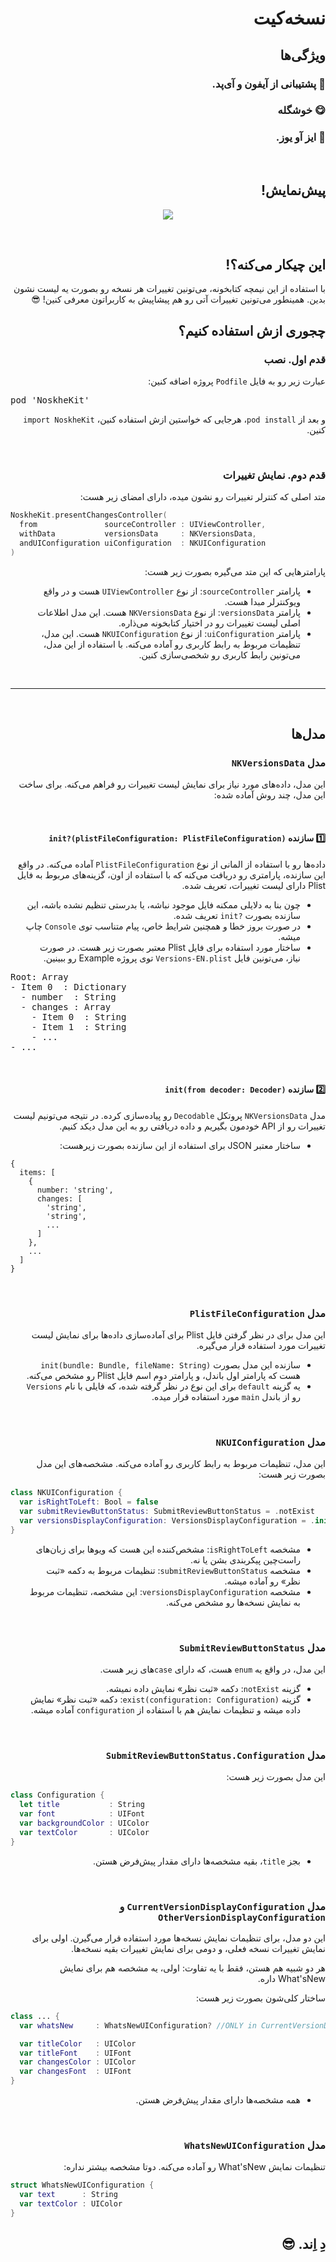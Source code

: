 <div dir='rtl'>

# نسخه‌کیت

## ویژگی‌ها
### 📱 پشتیبانی از آیفون و آی‌پد.
### 😋 خوشگله
### 🥳 ایز آو یوز.

<br>

## پیش‌نمایش!

<p align='center'>
  <img src='./Other/screenshot2.png'>
</p>

<br>

## این چیکار می‌کنه؟!
با استفاده از این نیمچه کتابخونه، می‌تونین تغییرات هر نسخه رو بصورت یه لیست نشون بدین. همینطور می‌تونین تغییرات آتی رو هم پیشاپیش به کاربراتون معرفی کنین! 😎


## چجوری ازش استفاده کنیم؟

### قدم اول. نصب
عبارت زیر رو به فایل `Podfile` پروژه اضافه کنین:

<pre dir='ltr'>
pod 'NoskheKit'
</pre>

و بعد از `pod install`، هرجایی که خواستین ازش استفاده کنین، `import NoskheKit` کنین.

<br>

### قدم دوم. نمایش تغییرات
متد اصلی که کنترلر تغییرات  رو نشون میده، دارای امضای زیر هست:

<div dir='ltr'>

```swift
NoskheKit.presentChangesController(
  from               sourceController : UIViewController,
  withData           versionsData     : NKVersionsData,
  andUIConfiguration uiConfiguration  : NKUIConfiguration
)
```

</div>

پارامترهایی که این متد می‌گیره بصورت زیر هست:
- پارامتر `sourceController`: از نوع `UIViewController` هست و در واقع ویوکنترلر مبدا هست.
- پارامتر `versionsData`: از نوع `NKVersionsData` هست. این مدل اطلاعات اصلی لیست تغییرات رو در اختیار کتابخونه می‌ذاره.
- پارامتر `uiConfiguration`: از نوع `NKUIConfiguration` هست. این مدل، تنظیمات مربوط به رابط کاربری رو آماده می‌کنه. با استفاده از این مدل، می‌تونین رابط کاربری رو شخصی‌سازی کنین.

<br><hr><br>

## مدل‌ها

### مدل `NKVersionsData`
این مدل، داده‌های مورد نیاز برای نمایش لیست تغییرات رو فراهم می‌کنه. برای ساخت  این مدل، چند روش آماده شده:

<br>

#### 1️⃣ سازنده `init?(plistFileConfiguration: PlistFileConfiguration)`
داده‌ها رو با استفاده از المانی از نوع `PlistFileConfiguration` آماده می‌کنه. در واقع این سازنده، پارامتری رو دریافت می‌کنه که با استفاده از اون، گزینه‌های مربوط به فایل Plist دارای لیست تغییرات، تعریف شده. 

- چون بنا به دلایلی ممکنه فایل موجود نباشه، یا بدرستی تنظیم نشده باشه، این سازنده بصورت <code dir='ltr'>init?</code> تعریف شده.
- در صورت بروز خطا و همچنین شرایط خاص، پیام متناسب توی `Console` چاپ میشه.
- ساختار مورد استفاده برای فایل Plist  معتبر بصورت زیر هست. در صورت نیاز، می‌تونین فایل `Versions-EN.plist` توی پروژه Example رو ببینین.

<pre dir='ltr'>
Root: Array
- Item 0  : Dictionary
  - number  : String
  - changes : Array
    - Item 0  : String
    - Item 1  : String
    - ...
- ...
</pre>

<br>

#### 2️⃣ سازنده `init(from decoder: Decoder)`
مدل `NKVersionsData` پروتکل `Decodable` رو پیاده‌سازی کرده. در نتیجه می‌تونیم لیست تغییرات رو از API خودمون بگیریم و داده دریافتی رو به این مدل دیکد کنیم.

- ساختار معتبر JSON برای استفاده از این سازنده بصورت زیرهست:

<div dir='ltr'>

```
{
  items: [
    {
      number: 'string',
      changes: [
        'string',
        'string',
        ...
      ]
    },
    ...
  ]
}
```

</div>

<br>

### مدل `PlistFileConfiguration`
این مدل برای در نظر گرفتن فایل Plist برای آماده‌سازی داده‌ها برای نمایش لیست تغییرات مورد استفاده قرار می‌گیره.

- سازنده این مدل بصورت `init(bundle: Bundle, fileName: String)` هست که پارامتر اول باندل، و پارامتر دوم اسم فایل Plist رو مشخص می‌کنه.
- یه گزینه `default` برای این نوع در نظر گرفته شده، که فایلی با نام `Versions` رو از باندل `main` مورد استفاده قرار میده.

<br>

### مدل `NKUIConfiguration`
این مدل، تنظیمات مربوط به رابط کاربری رو آماده می‌کنه. مشخصه‌های این مدل بصورت زیر هست:

<div dir='ltr'>

```swift
class NKUIConfiguration {
  var isRightToLeft: Bool = false
  var submitReviewButtonStatus: SubmitReviewButtonStatus = .notExist
  var versionsDisplayConfiguration: VersionsDisplayConfiguration = .init()
}
```

</div>

- مشخصه `isRightToLeft`: مشخص‌کننده این هست که ویوها برای زبان‌های راست‌چین پیکربندی بشن یا نه.
- مشخصه `submitReviewButtonStatus`: تنظیمات مربوط به دکمه «ثبت نظر» رو آماده میشه.
- مشخصه `versionsDisplayConfiguration`: این مشخصه، تنظیمات مربوط به نمایش نسخه‌ها رو مشخص می‌کنه.

<br>

### مدل `SubmitReviewButtonStatus`
این مدل، در واقع یه `enum` هست، که دارای `case`های زیر هست.
- گزینه `notExist`: دکمه «ثبت نظر» نمایش داده نمیشه.
- گزینه `exist(configuration: Configuration)`: دکمه «ثبت نظر» نمایش داده میشه و تنظیمات نمایش هم با استفاده از `configuration` آماده میشه.

<br>

### مدل `SubmitReviewButtonStatus.Configuration`
این مدل بصورت زیر هست:

<div dir='ltr'>

```swift
class Configuration {
  let title           : String
  var font            : UIFont
  var backgroundColor : UIColor
  var textColor       : UIColor
}
```

</div>

- بجز `title`، بقیه مشخصه‌ها دارای مقدار پیش‌فرض هستن.

<br>

### مدل `CurrentVersionDisplayConfiguration` و `OtherVersionDisplayConfiguration`
این دو مدل، برای تنظیمات نمایش نسخه‌ها مورد استفاده قرار می‌گیرن. اولی برای نمایش تغییرات نسخه فعلی، و دومی برای نمایش تغییرات بقیه نسخه‌ها.

هر دو شبیه هم هستن، فقط با یه تفاوت: اولی، یه مشخصه هم برای نمایش What'sNew داره.

ساختار کلی‌شون بصورت زیر هست:

<div dir='ltr'>

```swift
class ... {
  var whatsNew     : WhatsNewUIConfiguration? //ONLY in CurrentVersionDisplayConfiguration

  var titleColor   : UIColor
  var titleFont    : UIFont
  var changesColor : UIColor
  var changesFont  : UIFont
}
```

</div>

- همه مشخصه‌ها دارای مقدار پیش‌فرض هستن.

<br>

### مدل `WhatsNewUIConfiguration` 
تنظیمات نمایش What'sNew  رو آماده می‌کنه. دوتا مشخصه بیشتر نداره:

<div dir='ltr'>

```swift
struct WhatsNewUIConfiguration {
  var text      : String
  var textColor : UIColor
}
```

</div>

## دِ اِند. 😎

</div>